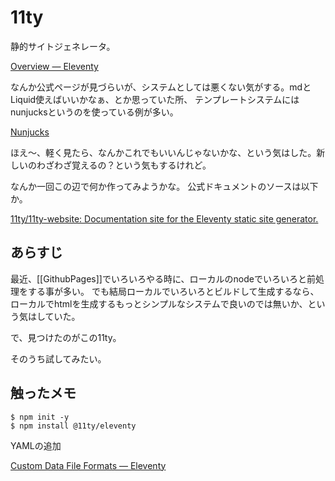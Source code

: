 # 11ty

静的サイトジェネレータ。


[Overview — Eleventy](https://www.11ty.dev/docs/)

なんか公式ページが見づらいが、システムとしては悪くない気がする。mdとLiquid使えばいいかなぁ、とか思っていた所、
テンプレートシステムにはnunjucksというのを使っている例が多い。

[Nunjucks](https://mozilla.github.io/nunjucks/getting-started.html)

ほえ〜、軽く見たら、なんかこれでもいいんじゃないかな、という気はした。新しいのわざわざ覚えるの？という気もするけれど。

なんか一回この辺で何か作ってみようかな。
公式ドキュメントのソースは以下か。

[11ty/11ty-website: Documentation site for the Eleventy static site generator.](https://github.com/11ty/11ty-website/tree/main)

## あらすじ

最近、[[GithubPages]]でいろいろやる時に、ローカルのnodeでいろいろと前処理をする事が多い。
でも結局ローカルでいろいろとビルドして生成するなら、ローカルでhtmlを生成するもっとシンプルなシステムで良いのでは無いか、という気はしていた。

で、見つけたのがこの11ty。

そのうち試してみたい。

## 触ったメモ

```
$ npm init -y
$ npm install @11ty/eleventy
```

YAMLの追加

[Custom Data File Formats — Eleventy](https://www.11ty.dev/docs/data-custom/)

